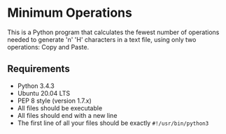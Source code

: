  # Minimum Operations

This is a Python program that calculates the fewest number of operations needed to generate 'n' 'H' characters in a text file, using only two operations: Copy and Paste.

## Requirements

- Python 3.4.3
- Ubuntu 20.04 LTS
- PEP 8 style (version 1.7.x)
- All files should be executable
- All files should end with a new line
- The first line of all your files should be exactly `#!/usr/bin/python3`
